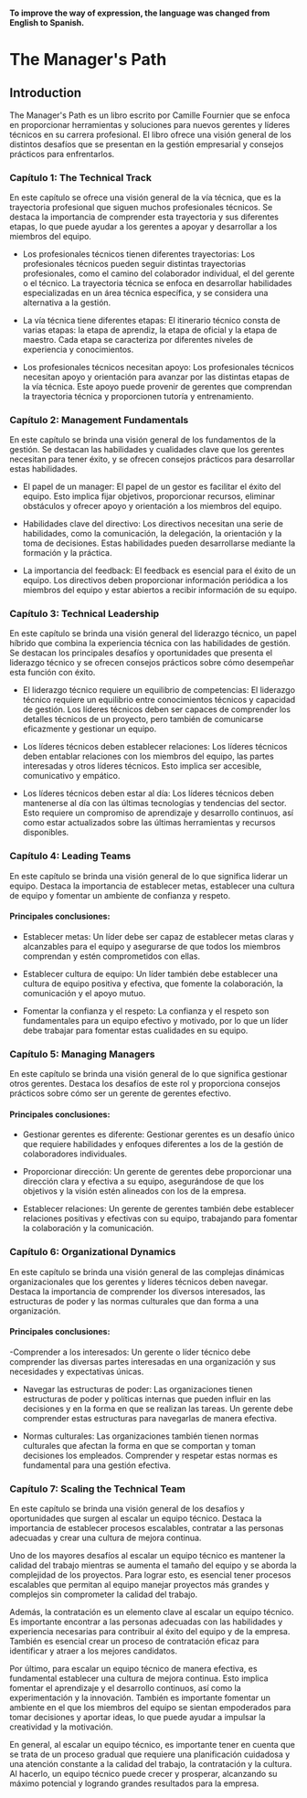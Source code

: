 #### To improve the way of expression, the language was changed from English to Spanish.

# The Manager's Path

## Introduction

The Manager's Path es un libro escrito por Camille Fournier que se enfoca en proporcionar herramientas y soluciones para nuevos gerentes y líderes técnicos en su carrera profesional. El libro ofrece una visión general de los distintos desafíos que se presentan en la gestión empresarial y consejos prácticos para enfrentarlos.

### Capítulo 1: The Technical Track

En este capítulo se ofrece una visión general de la vía técnica, que es la trayectoria profesional que siguen muchos profesionales técnicos. Se destaca la importancia de comprender esta trayectoria y sus diferentes etapas, lo que puede ayudar a los gerentes a apoyar y desarrollar a los miembros del equipo.

- Los profesionales técnicos tienen diferentes trayectorias: Los profesionales técnicos pueden seguir distintas trayectorias profesionales, como el camino del colaborador individual, el del gerente o el técnico. La trayectoria técnica se enfoca en desarrollar habilidades especializadas en un área técnica específica, y se considera una alternativa a la gestión.

- La vía técnica tiene diferentes etapas: El itinerario técnico consta de varias etapas: la etapa de aprendiz, la etapa de oficial y la etapa de maestro. Cada etapa se caracteriza por diferentes niveles de experiencia y conocimientos.

- Los profesionales técnicos necesitan apoyo: Los profesionales técnicos necesitan apoyo y orientación para avanzar por las distintas etapas de la vía técnica. Este apoyo puede provenir de gerentes que comprendan la trayectoria técnica y proporcionen tutoría y entrenamiento.

### Capítulo 2: Management Fundamentals

En este capítulo se brinda una visión general de los fundamentos de la gestión. Se destacan las habilidades y cualidades clave que los gerentes necesitan para tener éxito, y se ofrecen consejos prácticos para desarrollar estas habilidades.

- El papel de un manager: El papel de un gestor es facilitar el éxito del equipo. Esto implica fijar objetivos, proporcionar recursos, eliminar obstáculos y ofrecer apoyo y orientación a los miembros del equipo.

- Habilidades clave del directivo: Los directivos necesitan una serie de habilidades, como la comunicación, la delegación, la orientación y la toma de decisiones. Estas habilidades pueden desarrollarse mediante la formación y la práctica.

- La importancia del feedback: El feedback es esencial para el éxito de un equipo. Los directivos deben proporcionar información periódica a los miembros del equipo y estar abiertos a recibir información de su equipo.

### Capítulo 3: Technical Leadership

En este capítulo se brinda una visión general del liderazgo técnico, un papel híbrido que combina la experiencia técnica con las habilidades de gestión. Se destacan los principales desafíos y oportunidades que presenta el liderazgo técnico y se ofrecen consejos prácticos sobre cómo desempeñar esta función con éxito.

- El liderazgo técnico requiere un equilibrio de competencias: El liderazgo técnico requiere un equilibrio entre conocimientos técnicos y capacidad de gestión. Los líderes técnicos deben ser capaces de comprender los detalles técnicos de un proyecto, pero también de comunicarse eficazmente y gestionar un equipo.

- Los líderes técnicos deben establecer relaciones: Los líderes técnicos deben entablar relaciones con los miembros del equipo, las partes interesadas y otros líderes técnicos. Esto implica ser accesible, comunicativo y empático.

- Los líderes técnicos deben estar al día: Los líderes técnicos deben mantenerse al día con las últimas tecnologías y tendencias del sector. Esto requiere un compromiso de aprendizaje y desarrollo continuos, así como estar actualizados sobre las últimas herramientas y recursos disponibles.

### Capítulo 4: Leading Teams

En este capítulo se brinda una visión general de lo que significa liderar un equipo. Destaca la importancia de establecer metas, establecer una cultura de equipo y fomentar un ambiente de confianza y respeto.

#### Principales conclusiones:

- Establecer metas: Un líder debe ser capaz de establecer metas claras y alcanzables para el equipo y asegurarse de que todos los miembros comprendan y estén comprometidos con ellas.

- Establecer cultura de equipo: Un líder también debe establecer una cultura de equipo positiva y efectiva, que fomente la colaboración, la comunicación y el apoyo mutuo.

- Fomentar la confianza y el respeto: La confianza y el respeto son fundamentales para un equipo efectivo y motivado, por lo que un líder debe trabajar para fomentar estas cualidades en su equipo.

### Capítulo 5: Managing Managers

En este capítulo se brinda una visión general de lo que significa gestionar otros gerentes. Destaca los desafíos de este rol y proporciona consejos prácticos sobre cómo ser un gerente de gerentes efectivo.

#### Principales conclusiones:

- Gestionar gerentes es diferente: Gestionar gerentes es un desafío único que requiere habilidades y enfoques diferentes a los de la gestión de colaboradores individuales.

- Proporcionar dirección: Un gerente de gerentes debe proporcionar una dirección clara y efectiva a su equipo, asegurándose de que los objetivos y la visión estén alineados con los de la empresa.

- Establecer relaciones: Un gerente de gerentes también debe establecer relaciones positivas y efectivas con su equipo, trabajando para fomentar la colaboración y la comunicación.

### Capítulo 6: Organizational Dynamics

En este capítulo se brinda una visión general de las complejas dinámicas organizacionales que los gerentes y líderes técnicos deben navegar. Destaca la importancia de comprender los diversos interesados, las estructuras de poder y las normas culturales que dan forma a una organización.

#### Principales conclusiones:

-Comprender a los interesados: Un gerente o líder técnico debe comprender las diversas partes interesadas en una organización y sus necesidades y expectativas únicas.

- Navegar las estructuras de poder: Las organizaciones tienen estructuras de poder y políticas internas que pueden influir en las decisiones y en la forma en que se realizan las tareas. Un gerente debe comprender estas estructuras para navegarlas de manera efectiva.

- Normas culturales: Las organizaciones también tienen normas culturales que afectan la forma en que se comportan y toman decisiones los empleados. Comprender y respetar estas normas es fundamental para una gestión efectiva.

### Capítulo 7: Scaling the Technical Team

En este capítulo se brinda una visión general de los desafíos y oportunidades que surgen al escalar un equipo técnico. Destaca la importancia de establecer procesos escalables, contratar a las personas adecuadas y crear una cultura de mejora continua.

Uno de los mayores desafíos al escalar un equipo técnico es mantener la calidad del trabajo mientras se aumenta el tamaño del equipo y se aborda la complejidad de los proyectos. Para lograr esto, es esencial tener procesos escalables que permitan al equipo manejar proyectos más grandes y complejos sin comprometer la calidad del trabajo.

Además, la contratación es un elemento clave al escalar un equipo técnico. Es importante encontrar a las personas adecuadas con las habilidades y experiencia necesarias para contribuir al éxito del equipo y de la empresa. También es esencial crear un proceso de contratación eficaz para identificar y atraer a los mejores candidatos.

Por último, para escalar un equipo técnico de manera efectiva, es fundamental establecer una cultura de mejora continua. Esto implica fomentar el aprendizaje y el desarrollo continuos, así como la experimentación y la innovación. También es importante fomentar un ambiente en el que los miembros del equipo se sientan empoderados para tomar decisiones y aportar ideas, lo que puede ayudar a impulsar la creatividad y la motivación.

En general, al escalar un equipo técnico, es importante tener en cuenta que se trata de un proceso gradual que requiere una planificación cuidadosa y una atención constante a la calidad del trabajo, la contratación y la cultura. Al hacerlo, un equipo técnico puede crecer y prosperar, alcanzando su máximo potencial y logrando grandes resultados para la empresa.
